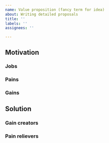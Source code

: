 ```yaml
---
name: Value proposition (fancy term for idea)
about: Writing detailed proposals
title: ''
labels: ''
assignees: ''

---
```


## Motivation 

### Jobs

### Pains

### Gains

## Solution

### Gain creators

### Pain relievers
